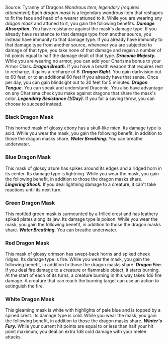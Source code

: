 Source: Tyranny of Dragons
*Wondrous item, legendary (requires attunement)*
Each *dragon mask* is a legendary wondrous item that reshapes to fit the face and head of a wearer attuned to it. While you are wearing any *dragon mask* and attuned to it, you gain the following benefits.
***Damage Absorption.*** You have resistance against the mask's damage type. If you already have resistance to that damage type from another source, you instead have immunity to that damage type. If you already have immunity to that damage type from another source, whenever you are subjected to damage of that type, you take none of that damage and regain a number of hit points equal to half the damage dealt of that type.
***Draconic Majesty.*** While you are wearing no armor, you can add your Charisma bonus to your Armor Class.
***Dragon Breath.*** If you have a breath weapon that requires rest to recharge, it gains a recharge of 6.
***Dragon Sight.*** You gain darkvision out to 60 feet, or to an additional 60 feet if you already have that sense. Once per day, you can gain blindsight out to 30 feet for 5 minutes.
***Dragon Tongue.*** You can speak and understand Draconic. You also have advantage on any Charisma check you make against dragons that share the mask's color.
***Legendary Resistance (1/Day).*** If you fail a saving throw, you can choose to succeed instead.
### Black Dragon Mask
This horned mask of glossy ebony has a skull-like mien. Its damage type is acid. While you wear the mask, you gain the following benefit, in addition to those the dragon masks share.
***Water Breathing.*** You can breathe underwater.
### Blue Dragon Mask
This mask of glossy azure has spikes around its edges and a ridged horn in its center. Its damage type is lightning. While you wear the mask, you gain the following benefit, in addition to those the dragon masks share.
***Lingering Shock.*** If you deal lightning damage to a creature, it can't take reactions until its next turn.
### Green Dragon Mask
This mottled green mask is surmounted by a frilled crest and has leathery spiked plates along its jaw. Its damage type is poison. While you wear the mask, you gain the following benefit, in addition to those the dragon masks share.
***Water Breathing.*** You can breathe underwater.
### Red Dragon Mask
This mask of glossy crimson has swept-back horns and spiked cheek ridges. Its damage type is fire. While you wear the mask, you gain the following benefit, in addition to those the dragon masks share.
***Dragon Fire.*** If you deal fire damage to a creature or flammable object, it starts burning. At the start of each of its turns, a creature burning in this way takes 1d6 fire damage. A creature that can reach the burning target can use an action to extinguish the fire.
### White Dragon Mask
This gleaming mask is white with highlights of pale blue and is topped by a spined crest. Its damage type is cold. While you wear the mask, you gain the following benefit, in addition to those the dragon masks share.
***Winter's Fury.*** While your current hit points are equal to or less than half your hit point maximum, you deal an extra 1d8 cold damage with your melee attacks.